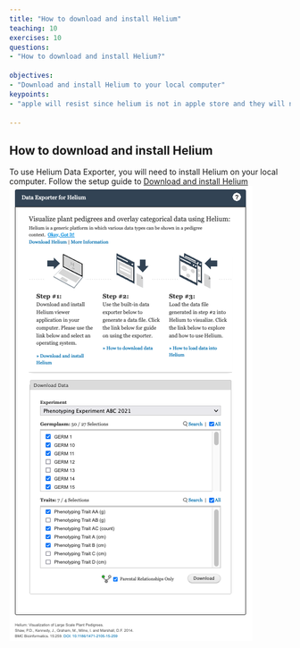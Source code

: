 ```yaml
---
title: "How to download and install Helium"
teaching: 10
exercises: 10
questions:
- "How to download and install Helium?"

objectives:
- "Download and install Helium to your local computer"
keypoints:
- "apple will resist since helium is not in apple store and they will not guarantee it safe, just click ctrl+click the open button when you're prompted."

---
```


## How to download and install Helium 

To use Helium Data Exporter, you will need to install Helium on your local computer. Follow the setup guide to  [Download and install Helium](https://github.com/cardinalb/helium-docs/wiki/Download-Helium)
![Screenshot of main code listing](../fig/helium-exporter-1.png)


